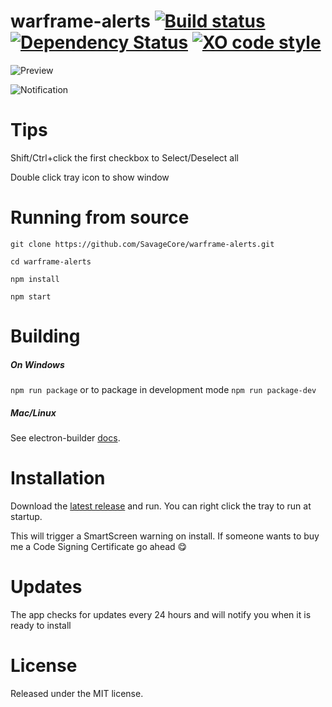 # warframe-alerts [![Build status](https://ci.appveyor.com/api/projects/status/14pidw7jht7cn0cm?svg=true)](https://ci.appveyor.com/project/SavageCore/warframe-alerts) [![Dependency Status](https://dependencyci.com/github/SavageCore/warframe-alerts/badge)](https://dependencyci.com/github/SavageCore/warframe-alerts) [![XO code style](https://img.shields.io/badge/code_style-XO-5ed9c7.svg)](https://github.com/sindresorhus/xo)

![Preview](https://i.imgur.com/gfLu35x.png)

![Notification](https://i.imgur.com/kfyePEY.png)

# Tips

Shift/Ctrl+click the first checkbox to Select/Deselect all

Double click tray icon to show window

# Running from source

`git clone https://github.com/SavageCore/warframe-alerts.git`

`cd warframe-alerts`

`npm install`

`npm start`

# Building

##### On Windows

`npm run package` or to package in development mode `npm run package-dev`

##### Mac/Linux

See electron-builder [docs](https://www.electron.build/cli#electron-builder-build-command).

# Installation

Download the [latest release](https://github.com/SavageCore/warframe-alerts/releases/latest) and run. You can right click the tray to run at startup.

This will trigger a SmartScreen warning on install. If someone wants to buy me a Code Signing Certificate go ahead 😋

# Updates

The app checks for updates every 24 hours and will notify you when it is ready to install

# License

Released under the MIT license.
